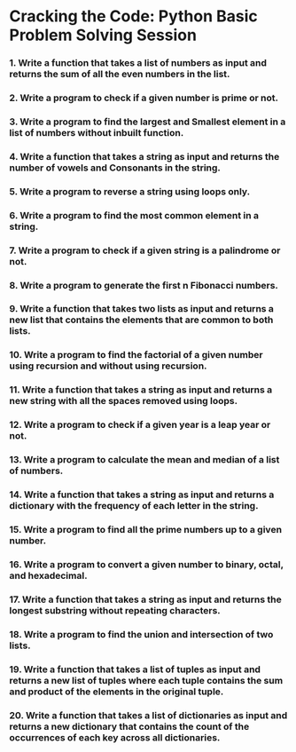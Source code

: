 # Cracking the Code: Python Basic Problem Solving Session
### 1. Write a function that takes a list of numbers as input and returns the sum of all the even numbers in the list.
### 2. Write a program to check if a given number is prime or not.
### 3. Write a program to find the largest and Smallest element in a list of numbers without inbuilt function.
### 4. Write a function that takes a string as input and returns the number of vowels and Consonants in the string.
### 5. Write a program to reverse a string using loops only.
### 6. Write a program to find the most common element in a string.
### 7. Write a program to check if a given string is a palindrome or not.
### 8. Write a program to generate the first n Fibonacci numbers.
### 9. Write a function that takes two lists as input and returns a new list that contains the elements that are common to both lists.
### 10. Write a program to find the factorial of a given number using recursion and without using recursion.
### 11. Write a function that takes a string as input and returns a new string with all the spaces removed using loops.
### 12. Write a program to check if a given year is a leap year or not.
### 13. Write a program to calculate the mean and median of a list of numbers.
### 14. Write a function that takes a string as input and returns a dictionary with the frequency of each letter in the string.
### 15. Write a program to find all the prime numbers up to a given number.
### 16. Write a program to convert a given number to binary, octal, and hexadecimal.
### 17. Write a function that takes a string as input and returns the longest substring without repeating characters.
### 18. Write a program to find the union and intersection of two lists.
### 19. Write a function that takes a list of tuples as input and returns a new list of tuples where each tuple contains the sum and product of the elements in the original tuple.
### 20. Write a function that takes a list of dictionaries as input and returns a new dictionary that contains the count of the occurrences of each key across all dictionaries.